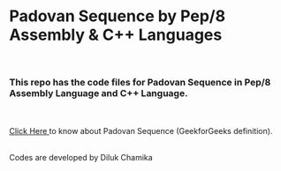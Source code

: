 <h1>Padovan Sequence by Pep/8 Assembly & C++ Languages</h1>
<br/>
<h3>This repo has the code files for Padovan Sequence in Pep/8 Assembly Language and C++ Language. </h3>
<br/><br/>
<a href="https://www.geeksforgeeks.org/padovan-sequence/"> Click Here </a> to know about Padovan Sequence (GeekforGeeks definition).
<br/><br/>
<p>Codes are developed by Diluk Chamika</p>
